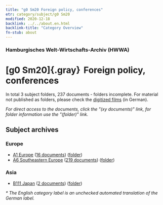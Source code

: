 ```yaml
---
title: "g0 Sm20 Foreign policy, conferences"
etr: category/subject/g0 Sm20
modified: 2020-12-18
backlink: ../../about.en.html
backlink-title: "Category Overview"
fn-stub: about
---
```


### Hamburgisches Welt-Wirtschafts-Archiv (HWWA)
# [g0 Sm20]{.gray}&#8201; Foreign policy, conferences&#160; 





In total 3 subject folders, 237 documents - folders incomplete.
For material not published as folders, please check the [digitized films](/film/h1_sh) (in German).

_For direct access to the documents, click the "(xy documents)" link, for folder information use the "(folder)" link._

## Subject archives



### Europe

- [A1 Europe](../../../geo/about.en.html#A1) (<a href="https://dfg-viewer.de/show/?tx_dlf[id]=https://pm20.zbw.eu/mets/sh/1408xx/140892/1535xx/153593/public.mets.en.xml" target="_blank">16 documents</a>) ([folder](http://purl.org/pressemappe20/folder/sh/140892,153593))
- [A6 Southeastern Europe](../../../geo/about.en.html#A6) (<a href="https://dfg-viewer.de/show/?tx_dlf[id]=https://pm20.zbw.eu/mets/sh/1409xx/140900/1535xx/153593/public.mets.en.xml" target="_blank">219 documents</a>) ([folder](http://purl.org/pressemappe20/folder/sh/140900,153593))

### Asia

- [B111 Japan](../../../geo/about.en.html#B111) (<a href="https://dfg-viewer.de/show/?tx_dlf[id]=https://pm20.zbw.eu/mets/sh/1412xx/141272/1535xx/153593/public.mets.en.xml" target="_blank">2 documents</a>) ([folder](http://purl.org/pressemappe20/folder/sh/141272,153593))


_* The English category label is an unchecked automated translation of the German label._

